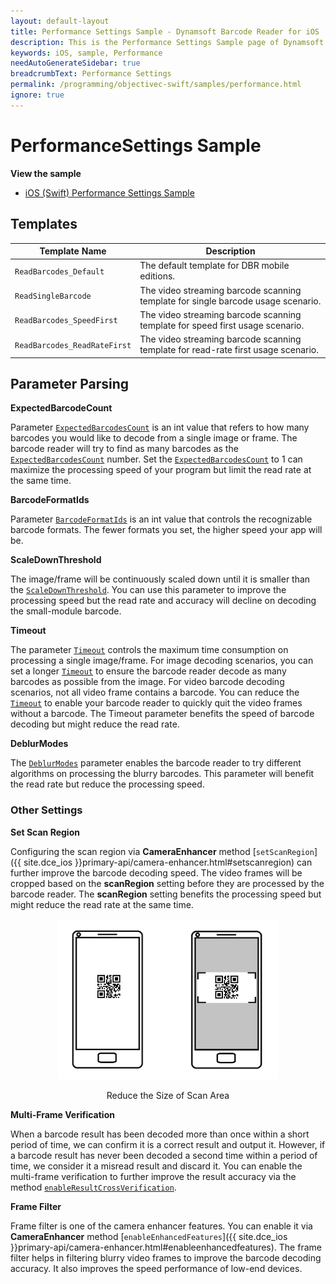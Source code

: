```yaml
---
layout: default-layout
title: Performance Settings Sample - Dynamsoft Barcode Reader for iOS
description: This is the Performance Settings Sample page of Dynamsoft Barcode Reader for iOS SDK.
keywords: iOS, sample, Performance
needAutoGenerateSidebar: true
breadcrumbText: Performance Settings
permalink: /programming/objectivec-swift/samples/performance.html
ignore: true
---
```


# PerformanceSettings Sample

**View the sample**

- <a href="https://github.com/Dynamsoft/barcode-reader-mobile-samples/tree/v10.4.2002/ios/PerformanceSettings" target="_blank">iOS (Swift) Performance Settings Sample</a>

## Templates

| Template Name | Description |
| -------- | ----------- |
| `ReadBarcodes_Default` | The default template for DBR mobile editions. |
| `ReadSingleBarcode` | The video streaming barcode scanning template for single barcode usage scenario. |
| `ReadBarcodes_SpeedFirst` | The video streaming barcode scanning template for speed first usage scenario. |
| `ReadBarcodes_ReadRateFirst` | The video streaming barcode scanning template for read-rate first usage scenario. |

## Parameter Parsing

**ExpectedBarcodeCount**

Parameter [`ExpectedBarcodesCount`]({{site.dcvb_parameters_reference}}barcode-reader-task-settings/expected-barcodes-count.html) is an int value that refers to how many barcodes you would like to decode from a single image or frame. The barcode reader will try to find as many barcodes as the [`ExpectedBarcodesCount`]({{site.dcvb_parameters_reference}}barcode-reader-task-settings/expected-barcodes-count.html) number. Set the [`ExpectedBarcodesCount`]({{site.dcvb_parameters_reference}}barcode-reader-task-settings/expected-barcodes-count.html) to 1 can maximize the processing speed of your program but limit the read rate at the same time.

**BarcodeFormatIds**

Parameter [`BarcodeFormatIds`]({{site.dcvb_parameters_reference}}barcode-reader-task-settings/barcode-format-ids.html) is an int value that controls the recognizable barcode formats. The fewer formats you set, the higher speed your app will be.

**ScaleDownThreshold**

The image/frame will be continuously scaled down until it is smaller than the [`ScaleDownThreshold`]({{site.dcvb_parameters_reference}}image-parameter/scale-down-threshold.html). You can use this parameter to improve the processing speed but the read rate and accuracy will decline on decoding the small-module barcode.

**Timeout**

The parameter [`Timeout`]({{site.dcvb_parameters_reference}}capture-vision-template/timeout.html) controls the maximum time consumption on processing a single image/frame. For image decoding scenarios, you can set a longer [`Timeout`]({{site.dcvb_parameters_reference}}capture-vision-template/timeout.html) to ensure the barcode reader decode as many barcodes as possible from the image. For video barcode decoding scenarios, not all video frame contains a barcode. You can reduce the [`Timeout`]({{site.dcvb_parameters_reference}}capture-vision-template/timeout.html) to enable your barcode reader to quickly quit the video frames without a barcode. The Timeout parameter benefits the speed of barcode decoding but might reduce the read rate.

**DeblurModes**

The [`DeblurModes`]({{site.dcvb_parameters_reference}}barcode-reader-task-settings/deblur-modes.html) parameter enables the barcode reader to try different algorithms on processing the blurry barcodes. This parameter will benefit the read rate but reduce the processing speed.

### Other Settings

**Set Scan Region**

Configuring the scan region via **CameraEnhancer** method [`setScanRegion`]({{ site.dce_ios }}primary-api/camera-enhancer.html#setscanregion) can further improve the barcode decoding speed. The video frames will be cropped based on the **scanRegion** setting before they are processed by the barcode reader. The **scanRegion** setting benefits the processing speed but might reduce the read rate at the same time.

<div align="center">
    <p><img src="../../assets/region-definition.png" width="70%" alt="region-def"></p>
    <p>Reduce the Size of Scan Area</p>
</div>

**Multi-Frame Verification**

When a barcode result has been decoded more than once within a short period of time, we can confirm it is a correct result and output it. However, if a barcode result has never been decoded a second time within a period of time, we consider it a misread result and discard it. You can enable the multi-frame verification to further improve the result accuracy via the method [`enableResultCrossVerification`]({{site.dcvb_ios_api}}utility/multi-frame-result-cross-filter.html#enableresultcrossverification).

**Frame Filter**

Frame filter is one of the camera enhancer features. You can enable it via **CameraEnhancer** method [`enableEnhancedFeatures`]({{ site.dce_ios }}primary-api/camera-enhancer.html#enableenhancedfeatures). The frame filter helps in filtering blurry video frames to improve the barcode decoding accuracy. It also improves the speed performance of low-end devices.
